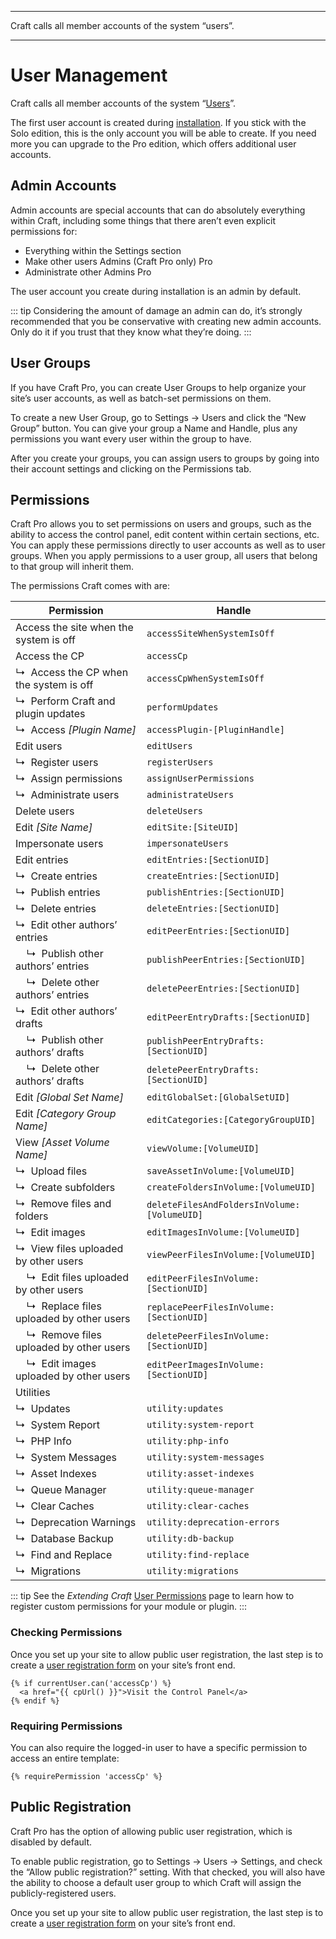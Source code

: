- - -
Craft calls all member accounts of the system “users”.
- - -
# User Management

Craft calls all member accounts of the system “[Users](users.md)”.

The first user account is created during [installation](installation.md). If you stick with the Solo edition, this is the only account you will be able to create. If you need more you can upgrade to the Pro edition, which offers additional user accounts.

## Admin Accounts

Admin accounts are special accounts that can do absolutely everything within Craft, including some things that there aren’t even explicit permissions for:

- Everything within the Settings section
- Make other users Admins (Craft Pro only) <badge type="edition" vertical="middle" title="Administrate other Admins (Craft Pro only)">Pro</badge>
- Administrate other Admins <badge type="edition" vertical="middle" title="Craft Pro only">Pro</badge>

The user account you create during installation is an admin by default.

::: tip
Considering the amount of damage an admin can do, it’s strongly recommended that you be conservative with creating new admin accounts. Only do it if you trust that they know what they’re doing.
:::

## User Groups

If you have Craft Pro, you can create User Groups to help organize your site’s user accounts, as well as batch-set permissions on them.

To create a new User Group, go to Settings → Users and click the “New Group” button. You can give your group a Name and Handle, plus any permissions you want every user within the group to have.

After you create your groups, you can assign users to groups by going into their account settings and clicking on the Permissions tab.

## Permissions

Craft Pro allows you to set permissions on users and groups, such as the ability to access the control panel, edit content within certain sections, etc. You can apply these permissions directly to user accounts as well as to user groups. When you apply permissions to a user group, all users that belong to that group will inherit them.

The permissions Craft comes with are:

| Permission                                                       | Handle                                      |
| ---------------------------------------------------------------- | ------------------------------------------- |
| Access the site when the system is off                           | `accessSiteWhenSystemIsOff`                 |
| Access the CP                                                    | `accessCp`                                  |
| ↳&nbsp; Access the CP when the system is off                     | `accessCpWhenSystemIsOff`                   |
| ↳&nbsp; Perform Craft and plugin updates                         | `performUpdates`                            |
| ↳&nbsp; Access _[Plugin Name]_                                   | `accessPlugin-[PluginHandle]`               |
| Edit users                                                       | `editUsers`                                 |
| ↳&nbsp; Register users                                           | `registerUsers`                             |
| ↳&nbsp; Assign permissions                                       | `assignUserPermissions`                     |
| ↳&nbsp; Administrate users                                       | `administrateUsers`                         |
| Delete users                                                     | `deleteUsers`                               |
| Edit _[Site Name]_                                               | `editSite:[SiteUID]`                        |
| Impersonate users                                                | `impersonateUsers`                          |
| Edit entries                                                     | `editEntries:[SectionUID]`                  |
| ↳&nbsp; Create entries                                           | `createEntries:[SectionUID]`                |
| ↳&nbsp; Publish entries                                          | `publishEntries:[SectionUID]`               |
| ↳&nbsp; Delete entries                                           | `deleteEntries:[SectionUID]`                |
| ↳&nbsp; Edit other authors’ entries                              | `editPeerEntries:[SectionUID]`              |
| &nbsp;&nbsp;&nbsp; ↳&nbsp; Publish other authors’ entries        | `publishPeerEntries:[SectionUID]`           |
| &nbsp;&nbsp;&nbsp; ↳&nbsp; Delete other authors’ entries         | `deletePeerEntries:[SectionUID]`            |
| ↳&nbsp; Edit other authors’ drafts                               | `editPeerEntryDrafts:[SectionUID]`          |
| &nbsp;&nbsp;&nbsp; ↳&nbsp; Publish other authors’ drafts         | `publishPeerEntryDrafts:[SectionUID]`       |
| &nbsp;&nbsp;&nbsp; ↳&nbsp; Delete other authors’ drafts          | `deletePeerEntryDrafts:[SectionUID]`        |
| Edit _[Global Set Name]_                                         | `editGlobalSet:[GlobalSetUID]`              |
| Edit _[Category Group Name]_                                     | `editCategories:[CategoryGroupUID]`         |
| View _[Asset Volume Name]_                                       | `viewVolume:[VolumeUID]`                    |
| ↳&nbsp; Upload files                                             | `saveAssetInVolume:[VolumeUID]`             |
| ↳&nbsp; Create subfolders                                        | `createFoldersInVolume:[VolumeUID]`         |
| ↳&nbsp; Remove files and folders                                 | `deleteFilesAndFoldersInVolume:[VolumeUID]` |
| ↳&nbsp; Edit images                                              | `editImagesInVolume:[VolumeUID]`            |
| ↳&nbsp; View files uploaded by other users                       | `viewPeerFilesInVolume:[VolumeUID]`         |
| &nbsp;&nbsp;&nbsp; ↳&nbsp; Edit files uploaded by other users    | `editPeerFilesInVolume:[SectionUID]`        |
| &nbsp;&nbsp;&nbsp; ↳&nbsp; Replace files uploaded by other users | `replacePeerFilesInVolume:[SectionUID]`     |
| &nbsp;&nbsp;&nbsp; ↳&nbsp; Remove files uploaded by other users  | `deletePeerFilesInVolume:[SectionUID]`      |
| &nbsp;&nbsp;&nbsp; ↳&nbsp; Edit images uploaded by other users   | `editPeerImagesInVolume:[SectionUID]`       |
| Utilities                                                        |                                             |
| ↳&nbsp; Updates                                                  | `utility:updates`                           |
| ↳&nbsp; System Report                                            | `utility:system-report`                     |
| ↳&nbsp; PHP Info                                                 | `utility:php-info`                          |
| ↳&nbsp; System Messages                                          | `utility:system-messages`                   |
| ↳&nbsp; Asset Indexes                                            | `utility:asset-indexes`                     |
| ↳&nbsp; Queue Manager                                            | `utility:queue-manager`                     |
| ↳&nbsp; Clear Caches                                             | `utility:clear-caches`                      |
| ↳&nbsp; Deprecation Warnings                                     | `utility:deprecation-errors`                |
| ↳&nbsp; Database Backup                                          | `utility:db-backup`                         |
| ↳&nbsp; Find and Replace                                         | `utility:find-replace`                      |
| ↳&nbsp; Migrations                                               | `utility:migrations`                        |

::: tip
See the _Extending Craft_ [User Permissions](extend/user-permissions.md) page to learn how to register custom permissions for your module or plugin.
:::

### Checking Permissions

Once you set up your site to allow public user registration, the last step is to create a [user registration form](dev/examples/user-registration-form.md) on your site’s front end.

```twig
{% if currentUser.can('accessCp') %}
  <a href="{{ cpUrl() }}">Visit the Control Panel</a>
{% endif %}
```

### Requiring Permissions

You can also require the logged-in user to have a specific permission to access an entire template:

```twig
{% requirePermission 'accessCp' %}
```

## Public Registration

Craft Pro has the option of allowing public user registration, which is disabled by default.

To enable public registration, go to Settings → Users → Settings, and check the “Allow public registration?” setting. With that checked, you will also have the ability to choose a default user group to which Craft will assign the publicly-registered users.

Once you set up your site to allow public user registration, the last step is to create a [user registration form](https://craftcms.com/knowledge-base/front-end-user-accounts#registration-form) on your site’s front end.
